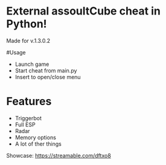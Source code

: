 # External assoultCube cheat in Python!
Made for v.1.3.0.2

#Usage
- Launch game
- Start cheat from main.py
- Insert to open/close menu

# Features
- Triggerbot
- Full ESP
- Radar
- Memory options
- A lot of ther things

Showcase:
https://streamable.com/dftxo8
